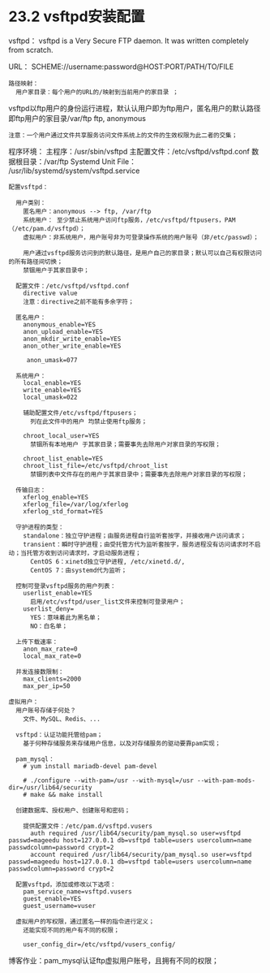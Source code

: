 # 23.2 vsftpd安装配置
vsftpd：
  vsftpd is a Very Secure FTP daemon. It was written completely from scratch.

  URL：
    SCHEME://username:password@HOST:PORT/PATH/TO/FILE

    路径映射：
      用户家目录：每个用户的URL的/映射到当前用户的家目录 ；

  vsftpd以ftp用户的身份运行进程，默认认用户即为ftp用户，匿名用户的默认路径即ftp用户的家目录/var/ftp
    ftp, anonymous

    注意：一个用户通过文件共享服务访问文件系统上的文件的生效权限为此二者的交集；


  程序环境：
    主程序：/usr/sbin/vsftpd
    主配置文件：/etc/vsftpd/vsftpd.conf
    数据根目录：/var/ftp
    Systemd Unit File： /usr/lib/systemd/system/vsftpd.service

    配置vsftpd：

      用户类别：
        匿名用户：anonymous --> ftp, /var/ftp
        系统用户： 至少禁止系统用户访问ftp服务，/etc/vsftpd/ftpusers，PAM（/etc/pam.d/vsftpd）；
        虚拟用户：非系统用户，用户账号非为可登录操作系统的用户账号（非/etc/passwd）；

        用户通过vsftpd服务访问到的默认路径，是用户自己的家目录；默认可以自己有权限访问的所有路径间切换；
        禁锢用户于其家目录中；

      配置文件：/etc/vsftpd/vsftpd.conf
        directive value
        注意：directive之前不能有多余字符；

      匿名用户：
        anonymous_enable=YES
        anon_upload_enable=YES
        anon_mkdir_write_enable=YES
        anon_other_write_enable=YES

         anon_umask=077

      系统用户：
        local_enable=YES
        write_enable=YES
        local_umask=022

        辅助配置文件/etc/vsftpd/ftpusers；
          列在此文件中的用户 均禁止使用ftp服务；

        chroot_local_user=YES
          禁锢所有本地用户 于其家目录；需要事先去除用户对家目录的写权限；

        chroot_list_enable=YES
        chroot_list_file=/etc/vsftpd/chroot_list
          禁锢列表中文件存在的用户于其家目录中；需要事先去除用户对家目录的写权限；

      传输日志：
        xferlog_enable=YES
        xferlog_file=/var/log/xferlog
        xferlog_std_format=YES

      守护进程的类型：
        standalone：独立守护进程；由服务进程自行监听套按字，并接收用户访问请求；
        transient：瞬时守护进程；由受托管方代为监听套按字，服务进程没有访问请求时不启动；当托管方收到访问请求时，才启动服务进程；
          CentOS 6：xinetd独立守护进程, /etc/xinetd.d/,
          CentOS 7：由systemd代为监听；

      控制可登录vsftpd服务的用户列表：
        userlist_enable=YES
          启用/etc/vsftpd/user_list文件来控制可登录用户；
        userlist_deny=
          YES：意味着此为黑名单；
          NO：白名单；

      上传下载速率：
        anon_max_rate=0
        local_max_rate=0

      并发连接数限制：
        max_clients=2000
        max_per_ip=50

    虚拟用户：
      用户账号存储于何处？
        文件、MySQL、Redis、...

      vsftpd：认证功能托管给pam；
        基于何种存储服务来存储用户信息，以及对存储服务的驱动要靠pam实现；

      pam_mysql：
        # yum install mariadb-devel pam-devel

        # ./configure --with-pam=/usr --with-mysql=/usr --with-pam-mods-dir=/usr/lib64/security
        # make && make install

      创建数据库、授权用户、创建账号和密码；

        提供配置文件：/etc/pam.d/vsftpd.vusers
          auth required /usr/lib64/security/pam_mysql.so user=vsftpd passwd=mageedu host=127.0.0.1 db=vsftpd table=users usercolumn=name passwdcolumn=password crypt=2
          account required /usr/lib64/security/pam_mysql.so user=vsftpd passwd=mageedu host=127.0.0.1 db=vsftpd table=users usercolumn=name passwdcolumn=password crypt=2

      配置vsftpd，添加或修改以下选项：
        pam_service_name=vsftpd.vusers
        guest_enable=YES
        guest_username=vuser

      虚拟用户的写权限，通过匿名一样的指令进行定义；
        还能实现不同的用户有不同的权限；

        user_config_dir=/etc/vsftpd/vusers_config/

博客作业：pam_mysql认证ftp虚拟用户账号，且拥有不同的权限；
